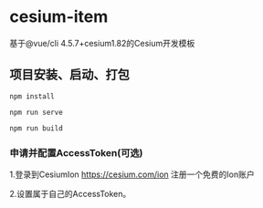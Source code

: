 
# cesium-item
基于@vue/cli 4.5.7+cesium1.82的Cesium开发模板
## 项目安装、启动、打包

```
npm install

```

```
npm run serve
```

```
npm run build
```

### 申请并配置AccessToken(可选)

1.登录到CesiumIon https://cesium.com/ion 注册一个免费的Ion账户

2.设置属于自己的AccessToken。
